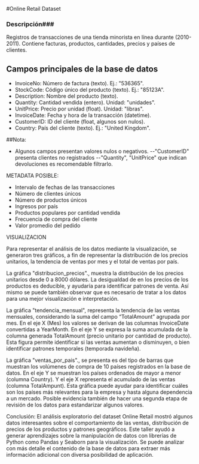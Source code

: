 #Online Retail Dataset

### Descripción###

Registros de transacciones de una tienda minorista en línea durante (2010-2011). Contiene facturas, productos, cantidades, precios y países de clientes.

## Campos principales de la base de datos

- InvoiceNo: Número de factura (texto). Ej.: "536365".
- StockCode: Código único del producto (texto). Ej.: "85123A".
- Description: Nombre del producto (texto).
- Quantity: Cantidad vendida (entero). Unidad: "unidades".
- UnitPrice: Precio por unidad (float). Unidad: "libras".
- InvoiceDate: Fecha y hora de la transacción (datetime).
- CustomerID: ID del cliente (float, algunos son nulos).
- Country: País del cliente (texto). Ej.: "United Kingdom".

##Nota: 
- Algunos campos presentan valores nulos o negativos. 
--"CustomerID" presenta clientes no registrados
--"Quantity", "UnitPrice" que indican devoluciones es recomendable filtrarlo.

METADATA POSIBLE: 

 - Intervalo de fechas de las transacciones
-	Número de clientes únicos 
-	Número de productos únicos
-	Ingresos por país
-	 Productos populares por cantidad vendida
-	 Frecuencia de compra del cliente 
-	Valor promedio del pedido

VISUALIZACION

Para representar el análisis de los datos mediante la visualización, se generaron tres gráficos, a fin de representar la distribución de los precios unitarios, la tendencia de ventas por mes y el total de ventas por país.

La gráfica "distribucion_precios"., muestra la distribución de los precios unitarios desde 0 a 8000 dólares.  La desigualdad de en los precios de los productos es deducible, y ayudaría para identificar patrones de venta. Así mismo se puede también observar que es necesario de tratar a los datos para una mejor visualización e interpretación.

La gráfica "tendencia_mensual", representa la tendencia de las ventas mensuales, considerando la suma del campo “TotalAmount” agrupada por mes. En el eje X (Mes) los valores se derivan de las columnas InvoiceDate convertidas a YearMonth. En el eje Y se expresa la suma acumulada de la columna generada TotalAmount (precio unitario por cantidad de producto). Esta figura permite identificar si las ventas aumentan o disminuyen, o bien identificar patrones temporales (temporada navideña).  
 
La gráfica "ventas_por_pais"., se presenta es del tipo  de barras que muestran los volúmenes de compra de 10 países registrados en la base de datos. En el eje Y se muestran los países ordenados de mayor a menor (columna Country). Y el eje X representa el acumulado de las ventas (columna TotalAmpunt). Esta gráfica puede ayudar para identificar cuáles son los países más relevantes para la empresa y hasta alguna dependencia a un mercado. Posible evidencia también de hacer una segunda etapa de revisión de los datos para estandarizar algunos valores.

Conclusión: El análisis exploratorio del dataset Online Retail mostró algunos datos interesantes sobre el comportamiento de las ventas, distribución de precios de los productos y patrones geográficos. Este taller ayudó a generar aprendizajes sobre la manipulación de datos con librerías de Python como Pandas y Seaborn para la visualización. Se puede analizar con más detalle el contenido de la base de datos para extraer más información adicional con diversa posibilidad de aplicación.
